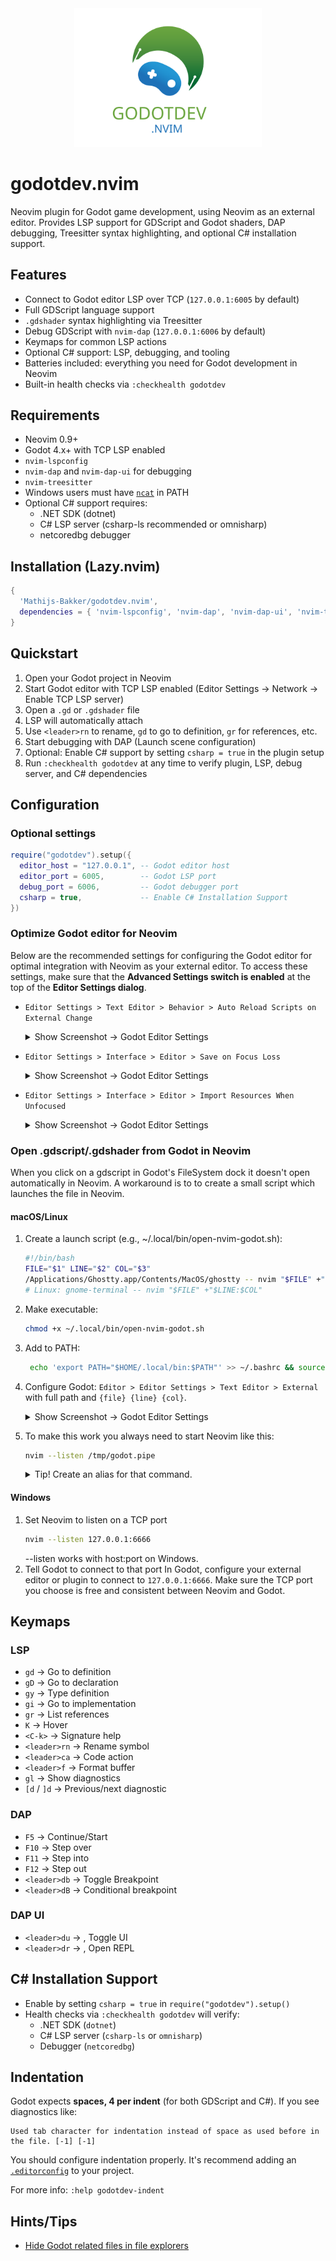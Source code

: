 <div align="center"><img src="assets/godotdev-nvim-logo.svg" width="300"></div>

# godotdev.nvim

Neovim plugin for Godot game development, using Neovim as an external editor. Provides LSP support for GDScript and Godot shaders, DAP debugging, Treesitter syntax highlighting, and optional C# installation support.

## Features

- Connect to Godot editor LSP over TCP (`127.0.0.1:6005` by default)
- Full GDScript language support
- `.gdshader` syntax highlighting via Treesitter
- Debug GDScript with `nvim-dap` (`127.0.0.1:6006` by default)
- Keymaps for common LSP actions
- Optional C# support: LSP, debugging, and tooling
- Batteries included: everything you need for Godot development in Neovim
- Built-in health checks via `:checkhealth godotdev`

## Requirements

- Neovim 0.9+
- Godot 4.x+ with TCP LSP enabled
- `nvim-lspconfig`
- `nvim-dap` and `nvim-dap-ui` for debugging
- `nvim-treesitter`
- Windows users must have [`ncat`](https://nmap.org/ncat/) in PATH
- Optional C# support requires:
  - .NET SDK (dotnet)
  - C# LSP server (csharp-ls recommended or omnisharp)
  - netcoredbg debugger

## Installation (Lazy.nvim)

```lua
{
  'Mathijs-Bakker/godotdev.nvim',
  dependencies = { 'nvim-lspconfig', 'nvim-dap', 'nvim-dap-ui', 'nvim-treesitter' },
}
```
## Quickstart

1. Open your Godot project in Neovim
1. Start Godot editor with TCP LSP enabled (Editor Settings → Network → Enable TCP LSP server)
1. Open a `.gd` or `.gdshader` file
1. LSP will automatically attach
1. Use `<leader>rn` to rename, `gd` to go to definition, `gr` for references, etc.
1. Start debugging with DAP (Launch scene configuration)
1. Optional: Enable C# support by setting `csharp = true` in the plugin setup
1. Run `:checkhealth godotdev` at any time to verify plugin, LSP, debug server, and C# dependencies

## Configuration

### Optional settings
```lua
require("godotdev").setup({
  editor_host = "127.0.0.1", -- Godot editor host
  editor_port = 6005,        -- Godot LSP port
  debug_port = 6006,         -- Godot debugger port
  csharp = true,             -- Enable C# Installation Support
})
```

### Optimize Godot editor for Neovim

Below are the recommended settings for configuring the Godot editor for optimal integration with Neovim as your external editor. To access these settings, make sure that the **Advanced Settings switch is enabled** at the top of the **Editor Settings dialog**.

- `Editor Settings > Text Editor > Behavior > Auto Reload Scripts on External Change`

   <details><summary>Show Screenshot -> Godot Editor Settings</summary><img src="assets/godot-editor-auto-reload-script.png"></details>
- `Editor Settings > Interface > Editor > Save on Focus Loss`

  <details><summary>Show Screenshot -> Godot Editor Settings</summary><img src="assets/godot-editor-focus.png"></details>
- `Editor Settings > Interface > Editor > Import Resources When Unfocused`

  <details><summary>Show Screenshot -> Godot Editor Settings</summary><img src="assets/godot-editor-focus.png"></details>

### Open .gdscript/.gdshader from Godot in Neovim

When you click on a gdscript in Godot's FileSystem dock it doesn't open automatically in Neovim.
A workaround is to to create a small script which launches the file in Neovim.

#### macOS/Linux
1. Create a launch script (e.g., ~/.local/bin/open-nvim-godot.sh):
   ```bash
   #!/bin/bash
   FILE="$1" LINE="$2" COL="$3"
   /Applications/Ghostty.app/Contents/MacOS/ghostty -- nvim "$FILE" +"$LINE:$COL"
   # Linux: gnome-terminal -- nvim "$FILE" +"$LINE:$COL"
   ```
1. Make executable:
   ```bash
   chmod +x ~/.local/bin/open-nvim-godot.sh
   ```
1. Add to PATH:
   ```bash
    echo 'export PATH="$HOME/.local/bin:$PATH"' >> ~/.bashrc && source ~/.bashrc
    ```
1. Configure Godot: `Editor > Editor Settings > Text Editor > External` with full path and `{file} {line} {col}`.

   <details><summary>Show Screenshot -> Godot Editor Settings</summary><img src="assets/godot-editor-settings-for-neovim.png"></details>

1. To make this work you always need to start Neovim like this:
   ```bash
   nvim --listen /tmp/godot.pipe
   ```

   <details>
   <summary>Tip! Create an alias for that command.</summary>

   Open your shell config file:
   - `~/.bashrc` for Bash
   - `~/.zshrc` for Zsh

   Add the alias:
   ```bash
   alias gdvim='nvim --listen /tmp/godot.pipe'
   ```

   Reload the shell config:
   ```bash
   source ~/.bashrc   # or ~/.zshrc for Zsh
   ```

   Test it:
   ```bash
   gdvim
   ```
   </details>

#### Windows

1. Set Neovim to listen on a TCP port
   ```bash
   nvim --listen 127.0.0.1:6666
   ```
   --listen works with host:port on Windows.
1. Tell Godot to connect to that port
   In Godot, configure your external editor or plugin to connect to `127.0.0.1:6666`.
   Make sure the TCP port you choose is free and consistent between Neovim and Godot.

## Keymaps

### LSP
- `gd` → Go to definition
- `gD` → Go to declaration
- `gy` → Type definition
- `gi` → Go to implementation
- `gr` → List references
- `K` → Hover
- `<C-k>` → Signature help
- `<leader>rn` → Rename symbol
- `<leader>ca` → Code action
- `<leader>f` → Format buffer
- `gl` → Show diagnostics
- `[d` / `]d` → Previous/next diagnostic

### DAP
- `F5` -> Continue/Start
- `F10` -> Step over
- `F11` -> Step into
- `F12` -> Step out
- `<leader>db` -> Toggle Breakpoint
- `<leader>dB` -> Conditional breakpoint

### DAP UI
- `<leader>du` -> , Toggle UI
- `<leader>dr` -> , Open REPL

## C# Installation Support

- Enable by setting `csharp = true` in `require("godotdev").setup()`
- Health checks via `:checkhealth godotdev` will verify:
  - .NET SDK (`dotnet`)
  - C# LSP server (`csharp-ls` or `omnisharp`)
  - Debugger (`netcoredbg`)

## Indentation

Godot expects **spaces, 4 per indent** (for both GDScript and C#).
If you see diagnostics like:
```
Used tab character for indentation instead of space as used before in the file. [-1] [-1]
```
You should configure indentation properly.
It's recommend adding an [`.editorconfig`](./.editorconfig) to your project.

For more info: `:help godotdev-indent`

## Hints/Tips
- [Hide Godot related files in file explorers](doc/hide-files-in-file-explores.md)

